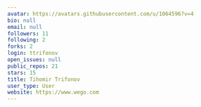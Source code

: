 ```yaml
---
avatar: https://avatars.githubusercontent.com/u/1064596?v=4
bio: null
email: null
followers: 11
following: 2
forks: 2
login: ttrifonov
open_issues: null
public_repos: 21
stars: 15
title: Tihomir Trifonov
user_type: User
website: https://www.wego.com
---
```

